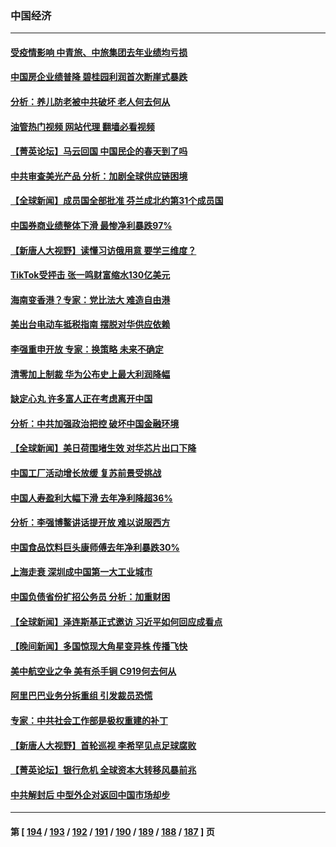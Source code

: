 ### 中国经济
---
#### [受疫情影响 中青旅、中旅集团去年业绩均亏损](../../pages/ncid283/n13963436.md?04021645) 
#### [中国房企业绩普降 碧桂园利润首次断崖式暴跌](../../pages/ncid283/n13963401.md?04021645) 
#### [分析：养儿防老被中共破坏 老人何去何从](../../pages/ncid283/n13962933.md?04021645) 
#### [油管热门视频 网站代理 翻墙必看视频](http://138.2.39.72:81/youtube.html?epic-marker?04021645)
#### [【菁英论坛】马云回国 中国民企的春天到了吗](../../pages/ncid283/n13963374.md?04021645) 
#### [中共审查美光产品 分析：加剧全球供应链困境](../../pages/ncid283/n13963146.md?04021645) 
#### [【全球新闻】成员国全部批准 芬兰成北约第31个成员国](../../pages/ncid283/n13963059.md?04021645) 
#### [中国券商业绩整体下滑 最惨净利暴跌97%](../../pages/ncid283/n13962821.md?04021645) 
#### [【新唐人大视野】读懂习访俄用意 要学三维度？](../../pages/ncid283/n13962789.md?04021645) 
#### [TikTok受抨击 张一鸣财富缩水130亿美元](../../pages/ncid283/n13962772.md?04021645) 
#### [海南变香港？专家：党比法大 难造自由港](../../pages/ncid283/n13962292.md?04021645) 
#### [美出台电动车抵税指南 摆脱对华供应依赖](../../pages/ncid283/n13962673.md?04021645) 
#### [李强重申开放 专家：换策略 未来不确定](../../pages/ncid283/n13961868.md?04021645) 
#### [清零加上制裁 华为公布史上最大利润降幅](../../pages/ncid283/n13962567.md?04021645) 
#### [缺定心丸 许多富人正在考虑离开中国](../../pages/ncid283/n13962259.md?04021645) 
#### [分析：中共加强政治把控 破坏中国金融环境](../../pages/ncid283/n13962430.md?04021645) 
#### [【全球新闻】美日荷围堵生效 对华芯片出口下降](../../pages/ncid283/n13962443.md?04021645) 
#### [中国工厂活动增长放缓 复苏前景受挑战](../../pages/ncid283/n13962376.md?04021645) 
#### [中国人寿盈利大幅下滑 去年净利降超36%](../../pages/ncid283/n13962055.md?04021645) 
#### [分析：李强博鳌讲话提开放 难以说服西方](../../pages/ncid283/n13961994.md?04021645) 
#### [中国食品饮料巨头康师傅去年净利暴跌30%](../../pages/ncid283/n13962025.md?04021645) 
#### [上海走衰 深圳成中国第一大工业城市](../../pages/ncid283/n13961717.md?04021645) 
#### [中国负债省份扩招公务员 分析：加重财困](../../pages/ncid283/n13961670.md?04021645) 
#### [【全球新闻】泽连斯基正式邀访 习近平如何回应成看点](../../pages/ncid283/n13961576.md?04021645) 
#### [【晚间新闻】多国惊现大角星变异株 传播飞快](../../pages/ncid283/n13961578.md?04021645) 
#### [美中航空业之争 美有杀手锏 C919何去何从](../../pages/ncid283/n13960616.md?04021645) 
#### [阿里巴巴业务分拆重组 引发裁员恐慌](../../pages/ncid283/n13961259.md?04021645) 
#### [专家：中共社会工作部是极权重建的补丁](../../pages/ncid283/n13961384.md?04021645) 
#### [【新唐人大视野】首轮巡视 李希罕见点足球腐败](../../pages/ncid283/n13961320.md?04021645) 
#### [【菁英论坛】银行危机 全球资本大转移风暴前兆](../../pages/ncid283/n13961252.md?04021645) 
#### [中共解封后 中型外企对返回中国市场却步](../../pages/ncid283/n13961180.md?04021645) 

---
#### 第 [ [194](./194.md?04021645) / [193](./193.md?04021645) / [192](./192.md?04021645) / [191](./191.md?04021645) / [190](./190.md?04021645) / [189](./189.md?04021645) / [188](./188.md?04021645) / [187](./187.md?04021645) ] 页
